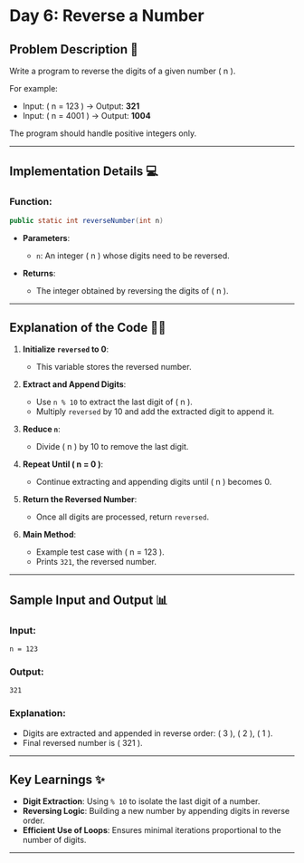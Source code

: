 # Day 6: Reverse a Number  

## Problem Description 📝  

Write a program to reverse the digits of a given number \( n \).  

For example:  
- Input: \( n = 123 \) → Output: **321**  
- Input: \( n = 4001 \) → Output: **1004**  

The program should handle positive integers only.  

---  

## Implementation Details 💻  

### **Function**:  
```java  
public static int reverseNumber(int n)  
```  

- **Parameters**:  
  - `n`: An integer \( n \) whose digits need to be reversed.  

- **Returns**:  
  - The integer obtained by reversing the digits of \( n \).  

---

## Explanation of the Code 🧑‍💻  

1. **Initialize `reversed` to 0**:  
   - This variable stores the reversed number.  

2. **Extract and Append Digits**:  
   - Use `n % 10` to extract the last digit of \( n \).  
   - Multiply `reversed` by 10 and add the extracted digit to append it.  

3. **Reduce `n`**:  
   - Divide \( n \) by 10 to remove the last digit.  

4. **Repeat Until \( n = 0 \)**:  
   - Continue extracting and appending digits until \( n \) becomes 0.  

5. **Return the Reversed Number**:  
   - Once all digits are processed, return `reversed`.  

6. **Main Method**:  
   - Example test case with \( n = 123 \).  
   - Prints `321`, the reversed number.  

---

## Sample Input and Output 📊  

### **Input**:  
```  
n = 123  
```  

### **Output**:  
```  
321  
```  

### **Explanation**:  
- Digits are extracted and appended in reverse order: \( 3 \), \( 2 \), \( 1 \).  
- Final reversed number is \( 321 \).  

---

## Key Learnings ✨  

- **Digit Extraction**: Using `% 10` to isolate the last digit of a number.  
- **Reversing Logic**: Building a new number by appending digits in reverse order.  
- **Efficient Use of Loops**: Ensures minimal iterations proportional to the number of digits.  

---  

